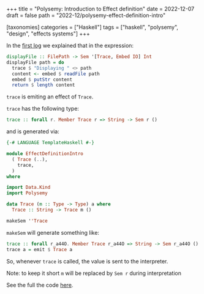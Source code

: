 +++
title = "Polysemy: Introduction to Effect definition"
date = 2022-12-07
draft = false
path = "2022-12/polysemy-effect-definition-intro"

[taxonomies]
categories = ["Haskell"]
tags = ["haskell", "polysemy", "design", "effects systems"]
+++

In the [first log](@/2022-11-23_polysemy-intro.md) we explained that in the expression:

```haskell
displayFile :: FilePath -> Sem '[Trace, Embed IO] Int
displayFile path = do
  trace $ "Displaying " <> path
  content <- embed $ readFile path
  embed $ putStr content
  return $ length content
```

`trace` is emiting an effect of `Trace`.

`trace` has the following type:

```haskell
trace :: forall r. Member Trace r => String -> Sem r ()
```

and is generated via:

```haskell
{-# LANGUAGE TemplateHaskell #-}

module EffectDefinitionIntro
  ( Trace (..),
    trace,
  )
where

import Data.Kind
import Polysemy

data Trace (m :: Type -> Type) a where
  Trace :: String -> Trace m ()

makeSem ''Trace
```

`makeSem` will generate something like:

```haskell
trace :: forall r_a44O. Member Trace r_a44O => String -> Sem r_a44O ()
trace a = emit $ Trace a
```

So, whenever `trace` is called, the value is sent to the interpreter.

Note: to keep it short `m` will be replaced by `Sem r` during interpretation

See the full the code [here](https://github.com/blackheaven/blackheaven.github.io/blob/master/content/code/polysemy/src/EffectDefinitionIntro.hs).
